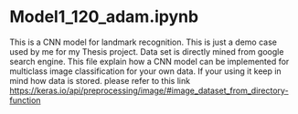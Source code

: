 # Model1_120_adam.ipynb
This is a CNN model for landmark recognition. This is just a demo case used by me for my Thesis project. Data set is directly mined from google search engine.
This file explain how a CNN model can be implemented for multiclass image classification for your own data.
If your using it keep in mind how data is stored. please refer to this link https://keras.io/api/preprocessing/image/#image_dataset_from_directory-function

